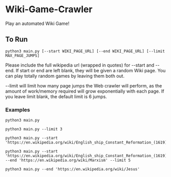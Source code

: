 # Wiki-Game-Crawler

Play an automated Wiki Game!

## To Run
```
python3 main.py [--start WIKI_PAGE_URL] [--end WIKI_PAGE_URL] [--limit MAX_PAGE_JUMPS]
```
Please include the full wikipedia url (wrapped in quotes) for --start and --end. If start or end are left blank, they will be given a random Wiki page. You can play totally random games by leaving them both out.

--limit will limit how many page jumps the Web crawler will perform, as the amount of work/memory required will grow exponentially with each page. If you leave limit blank, the default limit is 6 jumps.

### Examples
```
python3 main.py
```
```
python3 main.py --limit 3
```
```
python3 main.py --start 'https://en.wikipedia.org/wiki/English_ship_Constant_Reformation_(1619)'
```
```
python3 main.py --start 'https://en.wikipedia.org/wiki/English_ship_Constant_Reformation_(1619)' --end 'https://en.wikipedia.org/wiki/Marxism' --limit 5
```
```
python3 main.py --end 'https://en.wikipedia.org/wiki/Jesus'
```
